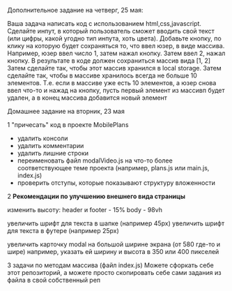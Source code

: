Дополнительное задание на четверг, 25 мая:

Ваша задача написать код с использованием html,css,javascript. Сделайте инпут, в который пользователь сможет вводить свой текст (или цифры, какой угодно тип инпута, хоть цвета). Добавьте кнопку, по клику на которую будет сохраняться то, что ввел юзер, в виде массива.
Например, юзер ввел число 1, затем нажал кнопку. Затем ввел 2, нажал кнопку. В результате в коде должен сохраниться массив вида [1, 2]
Затем сделайте так, чтобы этот массив хранился в local storage. 
Затем сделайте так, чтобы в массиве хранилось всегда не больше 10 элементов. Т.е. если в массиве уже есть 10 элементов, а юзер снова ввел что-то и нажад на кнопку,
пусть первый элемент из массивп будет удален, а в конец массива добавится новый элемент

Домашнее задание на вторник, 23 мая

1 "причесать" код в проекте MobilePlans
- удалить консоли
- удалить комментарии
- удалить лишние строки
- переименовать файл modalVideo.js на что-то более соответствующее теме проекта (например, plans.js или main.js, index.js)
- проверить отступы, которые показывают структуру вложенности 

2 __Рекомендации по улучшению внешнего вида страницы__

изменить высоту:
header и footer - 15%
body - 98vh

увеличить шрифт для текста в шапке (например 45px)
увеличить шрифт для текста в футере (например 25px)

увеличить карточку modal на большой ширине экрана (от 580 где-то и шире)
например, указать ей ширину и высота в 350 или 400 пикселей

3 задачи по методам массива (файл index.js)
Можете сфоркать себе этот репозиторий, а можете просто скопировать себе сами задания из файла в свой собственный реп

